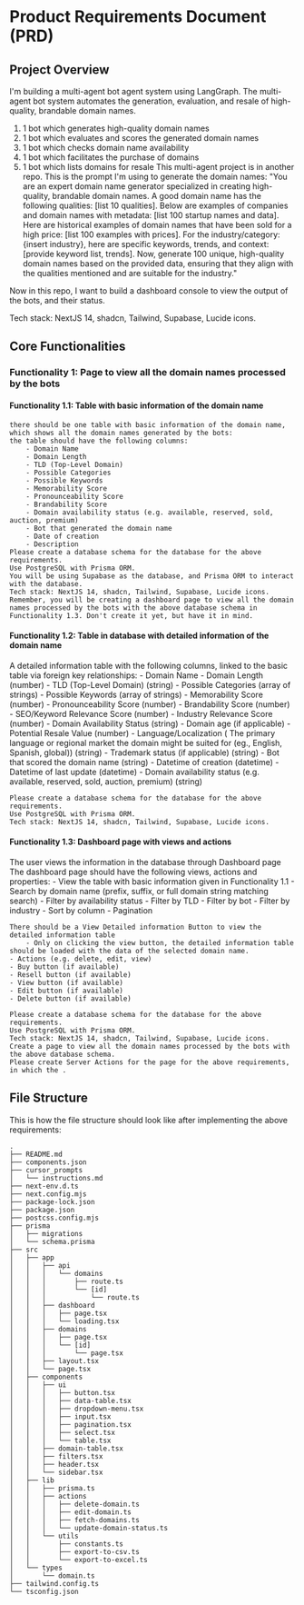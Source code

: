 # Product Requirements Document (PRD)

## Project Overview
I'm building a multi-agent bot agent system using LangGraph.
The multi-agent bot system automates the generation, evaluation, and resale of high-quality, brandable domain names.

1. 1 bot which generates high-quality domain names
2. 1 bot which evaluates and scores the generated domain names
3. 1 bot which checks domain name availability
4. 1 bot which facilitates the purchase of domains
5. 1 bot which lists domains for resale
This multi-agent project is in another repo.
This is the prompt I'm using to generate the domain names:
"You are an expert domain name generator specialized in creating high-quality, brandable domain names. A good domain name has the following qualities: [list 10 qualities]. Below are examples of companies and domain names with metadata: [list 100 startup names and data]. Here are historical examples of domain names that have been sold for a high price: [list 100 examples with prices]. For the industry/category: {insert industry}, here are specific keywords, trends, and context: [provide keyword list, trends].
Now, generate 100 unique, high-quality domain names based on the provided data, ensuring that they align with the qualities mentioned and are suitable for the industry."

Now in this repo, I want to build a dashboard console to view the output of the bots, and their status.

Tech stack: NextJS 14, shadcn, Tailwind, Supabase, Lucide icons.

## Core Functionalities

### Functionality 1: Page to view all the domain names processed by the bots

#### Functionality 1.1: Table with basic information of the domain name
    there should be one table with basic information of the domain name,
    which shows all the domain names generated by the bots:
    the table should have the following columns:
        - Domain Name
        - Domain Length
        - TLD (Top-Level Domain)
        - Possible Categories
        - Possible Keywords
        - Memorability Score
        - Pronounceability Score
        - Brandability Score
        - Domain availability status (e.g. available, reserved, sold, auction, premium)
        - Bot that generated the domain name
        - Date of creation
        - Description
    Please create a database schema for the database for the above requirements.
    Use PostgreSQL with Prisma ORM.
    You will be using Supabase as the database, and Prisma ORM to interact with the database.
    Tech stack: NextJS 14, shadcn, Tailwind, Supabase, Lucide icons.
    Remember, you will be creating a dashboard page to view all the domain names processed by the bots with the above database schema in Functionality 1.3. Don't create it yet, but have it in mind.

#### Functionality 1.2: Table in database with detailed information of the domain name
A detailed information table with the following columns, linked to the basic table via foreign key relationships:
    - Domain Name
    - Domain Length (number)
    - TLD (Top-Level Domain) (string)
    - Possible Categories (array of strings)
    - Possible Keywords (array of strings)
    - Memorability Score (number)
    - Pronounceability Score (number)
    - Brandability Score (number)
    - SEO/Keyword Relevance Score (number)
    - Industry Relevance Score (number)
    - Domain Availability Status (string)
    - Domain age (if applicable)
    - Potential Resale Value (number)
    - Language/Localization ( The primary language or regional market the domain might be suited for (eg., English, Spanish, global)) (string)
    - Trademark status (if applicable) (string)
    - Bot that scored the domain name (string)
    - Datetime of creation (datetime)
    - Datetime of last update (datetime)
    - Domain availability status (e.g. available, reserved, sold, auction, premium) (string)

    Please create a database schema for the database for the above requirements.
    Use PostgreSQL with Prisma ORM.
    Tech stack: NextJS 14, shadcn, Tailwind, Supabase, Lucide icons.

#### Functionality 1.3: Dashboard page with views and actions
The user views the information in the database through Dashboard page
The dashboard page should have the following views, actions and properties:
    - View the table with basic information given in Functionality 1.1
    - Search by domain name (prefix, suffix, or full domain string matching search)
    - Filter by availability status
    - Filter by TLD
    - Filter by bot
    - Filter by industry
    - Sort by column
    - Pagination

    There should be a View Detailed information Button to view the detailed information table
        - Only on clicking the view button, the detailed information table should be loaded with the data of the selected domain name.
    - Actions (e.g. delete, edit, view)
    - Buy button (if available)
    - Resell button (if available)
    - View button (if available)
    - Edit button (if available)
    - Delete button (if available)

    Please create a database schema for the database for the above requirements.
    Use PostgreSQL with Prisma ORM.
    Tech stack: NextJS 14, shadcn, Tailwind, Supabase, Lucide icons.
    Create a page to view all the domain names processed by the bots with the above database schema.
    Please create Server Actions for the page for the above requirements, in which the .


## File Structure
This is how the file structure should look like after implementing the above requirements:

    .
    ├── README.md
    ├── components.json
    ├── cursor_prompts
    │   └── instructions.md
    ├── next-env.d.ts
    ├── next.config.mjs
    ├── package-lock.json
    ├── package.json
    ├── postcss.config.mjs
    ├── prisma
    │   ├── migrations
    │   └── schema.prisma
    ├── src
    │   ├── app
    │   │   ├── api
    │   │   │   └── domains
    │   │   │       ├── route.ts
    │   │   │       └── [id]
    │   │   │           └── route.ts
    │   │   ├── dashboard
    │   │   │   ├── page.tsx
    │   │   │   └── loading.tsx
    │   │   ├── domains
    │   │   │   ├── page.tsx
    │   │   │   └── [id]
    │   │   │       └── page.tsx
    │   │   ├── layout.tsx
    │   │   └── page.tsx
    │   ├── components
    │   │   ├── ui
    │   │   │   ├── button.tsx
    │   │   │   ├── data-table.tsx
    │   │   │   ├── dropdown-menu.tsx
    │   │   │   ├── input.tsx
    │   │   │   ├── pagination.tsx
    │   │   │   ├── select.tsx
    │   │   │   └── table.tsx
    │   │   ├── domain-table.tsx
    │   │   ├── filters.tsx
    │   │   ├── header.tsx
    │   │   └── sidebar.tsx
    │   ├── lib
    │   │   ├── prisma.ts
    │   │   ├── actions
    │   │   │   ├── delete-domain.ts
    │   │   │   ├── edit-domain.ts
    │   │   │   ├── fetch-domains.ts
    │   │   │   └── update-domain-status.ts
    │   │   └── utils
    │   │       ├── constants.ts
    │   │       ├── export-to-csv.ts
    │   │       └── export-to-excel.ts
    │   └── types
    │       └── domain.ts
    ├── tailwind.config.ts
    └── tsconfig.json